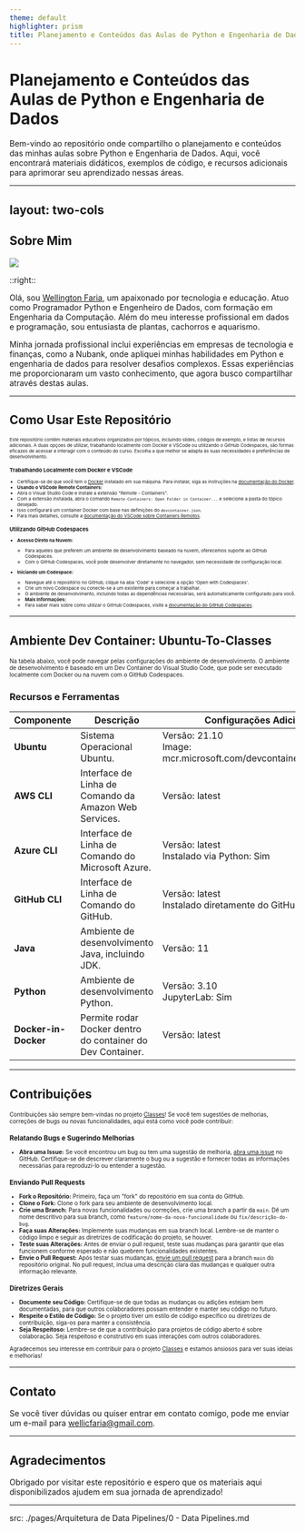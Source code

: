```yaml
---
theme: default
highlighter: prism
title: Planejamento e Conteúdos das Aulas de Python e Engenharia de Dados
---
```


# Planejamento e Conteúdos das Aulas de Python e Engenharia de Dados

Bem-vindo ao repositório onde compartilho o planejamento e conteúdos das minhas aulas sobre Python e Engenharia de Dados. Aqui, você encontrará materiais didáticos, exemplos de código, e recursos adicionais para aprimorar seu aprendizado nessas áreas.

<!--

-->


---
layout: two-cols
---

## Sobre Mim

<img src="https://avatars.githubusercontent.com/u/14779870?v=4" class="m-40 h-40 rounded shadow" />

::right::

Olá, sou [Wellington Faria](https://www.linkedin.com/in/wellicfaria/), um apaixonado por tecnologia e educação. Atuo como Programador Python e Engenheiro de Dados, com formação em Engenharia da Computação. Além do meu interesse profissional em dados e programação, sou entusiasta de plantas, cachorros e aquarismo.

Minha jornada profissional inclui experiências em empresas de tecnologia e finanças, como a Nubank, onde apliquei minhas habilidades em Python e engenharia de dados para resolver desafios complexos. Essas experiências me proporcionaram um vasto conhecimento, que agora busco compartilhar através destas aulas.

<a href="https://github.com/wellicfaria" target="_blank">
  <uim-github class="text-3xl text-red-400 mx-2"/>
</a>

<a href="https://www.linkedin.com/in/wellicfaria/" target="_blank">
  <uim-linkedin class="text-3xl text-red-400 mx-2"/>
</a>

---

## Como Usar Este Repositório

<span style="font-size: 8px;">

Este repositório contém materiais educativos organizados por tópicos, incluindo slides, códigos de exemplo, e listas de recursos adicionais. A duas opçoes de utilizar, trabalhando localmente com Docker e VSCode ou utilizando o GitHub Codespaces, são formas eficazes de acessar e interagir com o conteúdo do curso. Escolha a que melhor se adapta às suas necessidades e preferências de desenvolvimento.

### Trabalhando Localmente com Docker e VSCode

- Certifique-se de que você tem o [Docker](https://www.docker.com/) instalado em sua máquina. Para instalar, siga as instruções na [documentação do Docker](https://docs.docker.com/get-docker/).
-  **Usando o VSCode Remote Containers:**
  - Abra o Visual Studio Code e instale a extensão "Remote - Containers".
  - Com a extensão instalada, abra o comando `Remote-Containers: Open Folder in Container...` e selecione a pasta do tópico desejado.
  - Isso configurará um container Docker com base nas definições do `devcontainer.json`.
  - Para mais detalhes, consulte a [documentação do VSCode sobre Containers Remotos](https://code.visualstudio.com/docs/remote/containers).

### Utilizando GitHub Codespaces

- **Acesso Direto na Nuvem:**
  - Para aqueles que preferem um ambiente de desenvolvimento baseado na nuvem, oferecemos suporte ao GitHub Codespaces.
  - Com o GitHub Codespaces, você pode desenvolver diretamente no navegador, sem necessidade de configuração local.

- **Iniciando um Codespace:**
  - Navegue até o repositório no GitHub, clique na aba 'Code' e selecione a opção 'Open with Codespaces'.
  - Crie um novo Codespace ou conecte-se a um existente para começar a trabalhar.
  - O ambiente de desenvolvimento, incluindo todas as dependências necessárias, será automaticamente configurado para você.
  - **Mais Informações:**
  - Para saber mais sobre como utilizar o GitHub Codespaces, visite a [documentação do GitHub Codespaces](https://docs.github.com/en/codespaces).

</span>

---

## Ambiente Dev Container: Ubuntu-To-Classes


<span style="font-size: 10px;">
Na tabela abaixo, você pode navegar pelas configurações do ambiente de desenvolvimento. O ambiente de desenvolvimento é baseado em um Dev Container do Visual Studio Code, que pode ser executado localmente com Docker ou na nuvem com o GitHub Codespaces.
</span>

### Recursos e Ferramentas

<span style="font-size: 8px;">

| Componente         | Descrição                                                                 | Configurações Adicionais                                       |
| ------------------ | ------------------------------------------------------------------------- | -------------------------------------------------------------- |
| **Ubuntu** | Sistema Operacional Ubuntu. | Versão: 21.10  <br> Image: mcr.microsoft.com/devcontainers/base:jammy| 
| **AWS CLI**        | Interface de Linha de Comando da Amazon Web Services.                    | Versão: latest                                                |
| **Azure CLI**      | Interface de Linha de Comando do Microsoft Azure.                        | Versão: latest <br> Instalado via Python: Sim                 |
| **GitHub CLI**     | Interface de Linha de Comando do GitHub.                                 | Versão: latest <br> Instalado diretamente do GitHub Release: Sim |
| **Java**           | Ambiente de desenvolvimento Java, incluindo JDK.                         | Versão: 11                                                    |
| **Python**         | Ambiente de desenvolvimento Python.                                      | Versão: 3.10 <br> JupyterLab: Sim|
| **Docker-in-Docker**| Permite rodar Docker dentro do container do Dev Container.               | Versão: latest                                                |

</span>

---

## Contribuições

<span style="font-size: 10px;">

Contribuições são sempre bem-vindas no projeto [Classes](https://github.com/wellicfaria/classes)! Se você tem sugestões de melhorias, correções de bugs ou novas funcionalidades, aqui está como você pode contribuir:

### Relatando Bugs e Sugerindo Melhorias
- **Abra uma Issue:** Se você encontrou um bug ou tem uma sugestão de melhoria, [abra uma issue](https://github.com/wellicfaria/classes/issues) no GitHub. Certifique-se de descrever claramente o bug ou a sugestão e fornecer todas as informações necessárias para reproduzi-lo ou entender a sugestão.

### Enviando Pull Requests

- **Fork o Repositório:** Primeiro, faça um "fork" do repositório em sua conta do GitHub.
- **Clone o Fork:** Clone o fork para seu ambiente de desenvolvimento local.
- **Crie uma Branch:** Para novas funcionalidades ou correções, crie uma branch a partir da `main`. Dê um nome descritivo para sua branch, como `feature/nome-da-nova-funcionalidade` ou `fix/descrição-do-bug`.
- **Faça suas Alterações:** Implemente suas mudanças em sua branch local. Lembre-se de manter o código limpo e seguir as diretrizes de codificação do projeto, se houver.
- **Teste suas Alterações:** Antes de enviar o pull request, teste suas mudanças para garantir que elas funcionem conforme esperado e não quebrem funcionalidades existentes.
- **Envie o Pull Request:** Após testar suas mudanças, [envie um pull request](https://github.com/wellicfaria/classes/pulls) para a branch `main` do repositório original. No pull request, inclua uma descrição clara das mudanças e qualquer outra informação relevante.


### Diretrizes Gerais

- **Documente seu Código:** Certifique-se de que todas as mudanças ou adições estejam bem documentadas, para que outros colaboradores possam entender e manter seu código no futuro.
- **Respeite o Estilo de Código:** Se o projeto tiver um estilo de código específico ou diretrizes de contribuição, siga-os para manter a consistência.
- **Seja Respeitoso:** Lembre-se de que a contribuição para projetos de código aberto é sobre colaboração. Seja respeitoso e construtivo em suas interações com outros colaboradores.

Agradecemos seu interesse em contribuir para o projeto [Classes](https://github.com/wellicfaria/classes) e estamos ansiosos para ver suas ideias e melhorias!

</span>


---

## Contato

Se você tiver dúvidas ou quiser entrar em contato comigo, pode me enviar um e-mail para [wellicfaria@gmail.com](mailto:wellicfaria@gmail.com).

---

## Agradecimentos

Obrigado por visitar este repositório e espero que os materiais aqui disponibilizados ajudem em sua jornada de aprendizado!


---
src: ./pages/Arquitetura de Data Pipelines/0 - Data Pipelines.md




